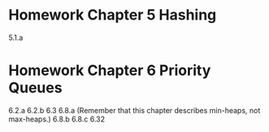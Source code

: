 # Homework Chapter 5 Hashing

5.1.a 

# Homework Chapter 6 Priority Queues

6.2.a
6.2.b
6.3
6.8.a   (Remember that this chapter describes min-heaps, not max-heaps.)
6.8.b
6.8.c
6.32
